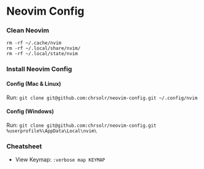 # Neovim Config

### Clean Neovim

```
rm -rf ~/.cache/nvim
rm -rf ~/.local/share/nvim/
rm -rf ~/.local/state/nvim
```

### Install Neovim Config

#### Config (Mac & Linux)
Run: `git clone git@github.com:chrsolr/neovim-config.git ~/.config/nvim`

#### Config (Windows)
Run: `git clone git@github.com:chrsolr/neovim-config.git %userprofile%\AppData\Local\nvim\`


### Cheatsheet

- View Keymap: `:verbose map KEYMAP`
